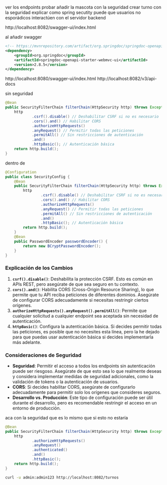 
ver los endpoints
probar  añadir la mascota con la seguridad
crear turno con la seguridad
explicar como spring secutity puede que usuarios no esporádicos interactúen con el servidor backend


http://localhost:8082/swagger-ui/index.html

al añadir swagger
```xml
<!-- https://mvnrepository.com/artifact/org.springdoc/springdoc-openapi-starter-webmvc-ui -->
<dependency>
    <groupId>org.springdoc</groupId>
    <artifactId>springdoc-openapi-starter-webmvc-ui</artifactId>
    <version>2.8.5</version>
</dependency>
```
http://localhost:8080/swagger-ui/index.html
http://localhost:8082/v3/api-docs




sin seguridad
```java
@Bean  
public SecurityFilterChain filterChain(HttpSecurity http) throws Exception {  
    http  
            .csrf().disable() // Deshabilitar CSRF si no es necesario  
            .cors().and() // Habilitar CORS  
            .authorizeHttpRequests()  
            .anyRequest() // Permitir todas las peticiones  
            .permitAll() // Sin restricciones de autenticación  
            .and()  
            .httpBasic(); // Autenticación básica  
    return http.build();  
}
```
dentro de 
```java
@Configuration  
public class SecurityConfig {  
    @Bean  
    public SecurityFilterChain filterChain(HttpSecurity http) throws Exception {  
        http  
                .csrf().disable() // Deshabilitar CSRF si no es necesario  
                .cors().and() // Habilitar CORS  
                .authorizeHttpRequests()  
                .anyRequest() // Permitir todas las peticiones  
                .permitAll() // Sin restricciones de autenticación  
                .and()  
                .httpBasic(); // Autenticación básica  
        return http.build();  
    }  
    @Bean  
    public PasswordEncoder passwordEncoder() {  
        return new BCryptPasswordEncoder();  
    }  
}
```
### Explicación de los Cambios
1. **`csrf().disable()`**: Deshabilita la protección CSRF. Esto es común en APIs REST, pero asegúrate de que sea seguro en tu contexto.
2. **`cors().and()`**: Habilita CORS (Cross-Origin Resource Sharing), lo que permite que tu API reciba peticiones de diferentes dominios. Asegúrate de configurar CORS adecuadamente si necesitas restringir ciertos orígenes.
3. **`authorizeHttpRequests().anyRequest().permitAll()`**: Permite que cualquier solicitud a cualquier endpoint sea aceptada sin necesidad de autenticación.
4. **`httpBasic()`**: Configura la autenticación básica. Si decides permitir todas las peticiones, es posible que no necesites esta línea, pero la he dejado para que puedas usar autenticación básica si decides implementarla más adelante.
### Consideraciones de Seguridad
- **Seguridad**: Permitir el acceso a todos los endpoints sin autenticación puede ser riesgoso. Asegúrate de que esto sea lo que realmente deseas y considera implementar medidas de seguridad adicionales, como la validación de tokens o la autenticación de usuarios.
- **CORS**: Si decides habilitar CORS, asegúrate de configurarlo adecuadamente para permitir solo los orígenes que consideres seguros.
- **Desarrollo vs. Producción**: Este tipo de configuración puede ser útil durante el desarrollo, pero es recomendable restringir el acceso en un entorno de producción.

aca con la seguridad que es lo mismo que si esto no estaría
```java
@Bean  
public SecurityFilterChain filterChain(HttpSecurity http) throws Exception {  
    http  
            .authorizeHttpRequests()  
            .anyRequest()  
            .authenticated()  
            .and()  
            .httpBasic();
    return http.build();  
}
```

```sh
curl -u admin:admin123 http://localhost:8082/turnos
```